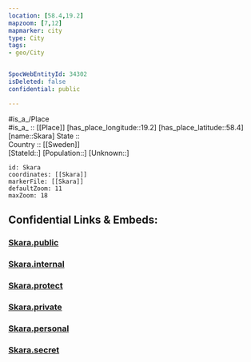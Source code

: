 ```yaml
---
location: [58.4,19.2] 
mapzoom: [7,12] 
mapmarker: city 
type: City
tags:
- geo/City


SpocWebEntityId: 34302
isDeleted: false
confidential: public

---
```

#is_a_/Place  
#is_a_ :: [[Place]] 
[has_place_longitude::19.2] 
[has_place_latitude::58.4] 
[name::Skara] 
State ::  
Country :: [[Sweden]]  
[StateId::] 
[Population::] 
[Unknown::] 


```leaflet
id: Skara
coordinates: [[Skara]] 
markerFile: [[Skara]] 
defaultZoom: 11 
maxZoom: 18
```


## Confidential Links & Embeds: 

### [Skara.public](/_public/\Earth\Continent\Europe\Europe~North\Sweden\CitySkara.public.md) 

### [Skara.internal](/_internal/\Earth\Continent\Europe\Europe~North\Sweden\CitySkara.internal.md) 

### [Skara.protect](/_protect/\Earth\Continent\Europe\Europe~North\Sweden\CitySkara.protect.md) 

### [Skara.private](/_private/\Earth\Continent\Europe\Europe~North\Sweden\CitySkara.private.md) 

### [Skara.personal](/_personal/\Earth\Continent\Europe\Europe~North\Sweden\CitySkara.personal.md) 

### [Skara.secret](/_secret/\Earth\Continent\Europe\Europe~North\Sweden\CitySkara.secret.md)

